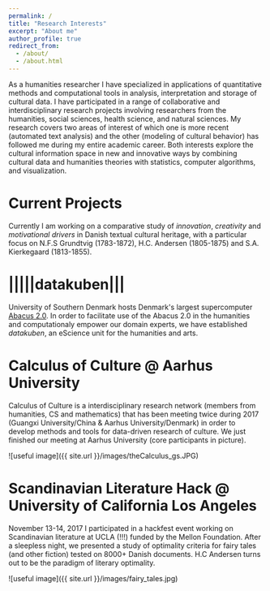```yaml
---
permalink: /
title: "Research Interests"
excerpt: "About me"
author_profile: true
redirect_from:
  - /about/
  - /about.html
---
```


As a humanities researcher I have specialized in applications of quantitative methods and computational tools in analysis, interpretation and storage of cultural data. I have participated in a range of collaborative and interdisciplinary research projects involving researchers from the humanities, social sciences, health science, and natural sciences. My research covers two areas of interest of which one is more recent (automated text analysis) and the other (modeling of cultural behavior) has followed me during my entire academic career. Both interests explore the cultural information space in new and innovative ways by combining cultural data and humanities theories with statistics, computer algorithms, and visualization.


Current Projects
======
Currently I am working on a comparative study of *innovation*, *creativity* and *motivational drivers* in Danish textual cultural heritage, with a particular focus on N.F.S Grundtvig (1783-1872), H.C. Andersen (1805-1875) and S.A. Kierkegaard (1813-1855).


|||||datakuben|||
======
University of Southern Denmark hosts Denmark's largest supercomputer [Abacus 2.0](https://abacus.deic.dk/). In order to facilitate use of the Abacus 2.0 in the humanities and computationaly empower our domain experts, we have established *datakuben*, an eScience unit for the humanities and arts.

Calculus of Culture @ Aarhus University
======
Calculus of Culture is a interdisciplinary research network (members from humanities, CS and mathematics) that has been meeting twice during 2017 (Guangxi University/China & Aarhus University/Denmark) in order to develop methods and tools for data-driven research of culture. We just finished our meeting at Aarhus University (core participants in picture).

![useful image]({{ site.url }}/images/theCalculus_gs.JPG)

Scandinavian Literature Hack @ University of California Los Angeles
======
November 13-14, 2017 I participated in a hackfest event working on Scandinavian literature at UCLA (!!!) funded by the Mellon Foundation. After a sleepless night, we
presented a study of optimality criteria for fairy tales (and other fiction) tested on 8000+ Danish documents. H.C Andersen turns out to be the paradigm of literary optimality.

![useful image]({{ site.url }}/images/fairy_tales.jpg)
